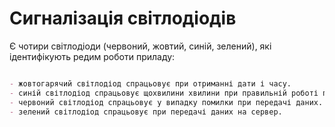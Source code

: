 #  Сигналізація світлодіодів

Є чотири світлодіоди (червоний, жовтий, синій, зелений), які ідентифікують редим роботи приладу: 

```markdown

- жовтогарячий світлодіод спрацьовує при отриманні дати і часу.
- синій світлодіод спрацьовує щохвилини хвилини при правильній роботі приладу.
- червоний світлодіод спрацьовує у випадку помилки при передачі даних.
- зелений світлодіод спрацьовує при передачі даних на сервер.

```